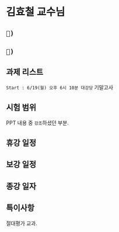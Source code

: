 # 김효철 교수님

## `📱) `

## `📩) `

## 과제 리스트

`Start : 6/19(월) 오후 6시 10분 대강당` 기말고사

## 시험 범위

PPT 내용 중 `강조`하셨던 부분.

## 휴강 일정

## 보강 일정

## 종강 일자

## 특이사항

절대평가 교과.

